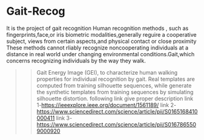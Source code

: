 # Gait-Recog
It is the project of gait recognition
Human recognition methods , such as fingerprints,face,or iris biometric
modalities,generally reguire a cooperative subject, views from certain aspects,and physical contact or close proximity
These methods cannot rliably recognize noncooperating individuals at a distance in real world under changing environmental
conditions.Gait,which concerns recognizing individuals by the way they walk.
>>Gait Energy Image (GEI), to characterize human walking properties for individual recognition by gait.  Real templates are computed from training silhouette sequences, while  generate the synthetic templates from training sequences by simulating silhouette distortion.
>>following link give proper description
link 1-https://ieeexplore.ieee.org/document/1561189/
link 2-https://www.sciencedirect.com/science/article/pii/S0165168410000411
link 3-https://www.sciencedirect.com/science/article/pii/S0167865509000920
